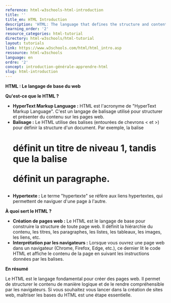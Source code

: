 ```yaml
---
reference: html-w3schools-html-introduction
title: ''
title_en: HTML Introduction
description: 'HTML: The language that defines the structure and content of web pages.'
learning_order: '2'
resource_categories: html-tutorial
directory: html-w3schools/html-tutorial
layout: tutorials
link: https://www.w3schools.com/html/html_intro.asp
ressource: html-w3schools
language: en
ordre: '2'
concept: introduction-générale-apprendre-html
slug: html-introduction
---
```



**HTML : Le langage de base du web**

**Qu'est-ce que le HTML ?**

* **HyperText Markup Language :** HTML est l'acronyme de "HyperText Markup Language". C'est un langage de balisage utilisé pour structurer et présenter du contenu sur les pages web.
* **Balisage :** Le HTML utilise des balises (entourées de chevrons < et >) pour définir la structure d'un document. Par exemple, la balise <h1> définit un titre de niveau 1, tandis que la balise <p> définit un paragraphe.
* **Hypertexte :** Le terme "hypertexte" se réfère aux liens hypertextes, qui permettent de naviguer d'une page à l'autre.

**À quoi sert le HTML ?**

* **Création de pages web :** Le HTML est le langage de base pour construire la structure de toute page web. Il définit la hiérarchie du contenu, les titres, les paragraphes, les listes, les tableaux, les images, les liens, etc.
* **Interprétation par les navigateurs :** Lorsque vous ouvrez une page web dans un navigateur (Chrome, Firefox, Edge, etc.), ce dernier lit le code HTML et affiche le contenu de la page en suivant les instructions données par les balises.

**En résumé**

Le HTML est le langage fondamental pour créer des pages web. Il permet de structurer le contenu de manière logique et de le rendre compréhensible par les navigateurs. Si vous souhaitez vous lancer dans la création de sites web, maîtriser les bases du HTML est une étape essentielle.
